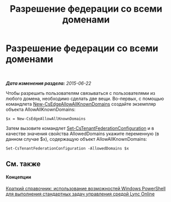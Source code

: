 ﻿---
title: Разрешение федерации со всеми доменами
TOCTitle: Разрешение федерации со всеми доменами
ms:assetid: d26f1057-a76c-447a-9efe-72efdce4c15e
ms:mtpsurl: https://technet.microsoft.com/ru-ru/library/Dn362855(v=OCS.15)
ms:contentKeyID: 56270624
ms.date: 06/01/2017
mtps_version: v=OCS.15
ms.translationtype: HT
---

# Разрешение федерации со всеми доменами

 

_**Дата изменения раздела:** 2015-06-22_

Чтобы разрешить пользователям связываться с пользователями из любого домена, необходимо сделать две вещи. Во-первых, с помощью командлета [New-CsEdgeAllowAllKnownDomains](new-csedgeallowallknowndomains.md) создайте экземпляр объекта AllowAllKnownDomains:

    $x = New-CsEdgeAllowAllKnownDomains

Затем вызовите командлет [Set-CsTenantFederationConfiguration](set-cstenantfederationconfiguration.md) и в качестве значения свойства AllowedDomains укажите переменную (в данном случае $x), содержащую объект AllowAllKnownDomains:

    Set-CsTenantFederationConfiguration -AllowedDomains $x

## См. также

#### Концепции

[Краткий справочник: использование возможностей Windows PowerShell для выполнения стандартных задач управления средой Lync Online](quick-reference-using-windows-powershell-to-do-common-skype-for-business-online-management-tasks.md)

